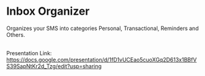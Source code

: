 # Inbox Organizer

Organizes your SMS into categories Personal, Transactional, Reminders and Others.


<br>Presentation Link:<br> 
https://docs.google.com/presentation/d/1fD1vUCEao5cuoXGq2D613x1BBfVS39SapNtKr2d_Tzg/edit?usp=sharing

